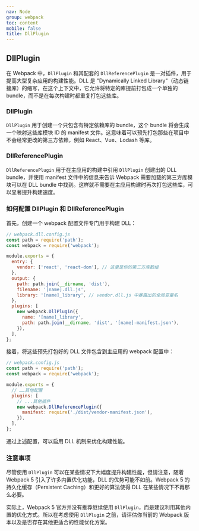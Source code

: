 ```yaml
---
nav: Node
group: webpack
toc: content
mobile: false
title: DllPlugin
---
```


## DllPlugin

在 Webpack 中，`DllPlugin` 和其配套的 `DllReferencePlugin` 是一对插件，用于提高大型复杂应用的构建性能。DLL 是 "Dynamically Linked Library"（动态链接库）的缩写，在这个上下文中，它允许将特定的库提前打包成一个单独的 bundle，而不是在每次构建时都重复打包这些库。

### DllPlugin

`DllPlugin` 用于创建一个只包含有特定依赖库的 bundle，这个 bundle 将会生成一个映射这些库模块 ID 的 manifest 文件。这意味着可以预先打包那些在项目中不会经常更改的第三方依赖，例如 React、Vue、Lodash 等库。

### DllReferencePlugin

`DllReferencePlugin` 用于在主应用的构建中引用 `DllPlugin` 创建出的 DLL bundle，并使用 manifest 文件中的信息来告诉 Webpack 需要加载的第三方库模块可以在 DLL bundle 中找到。这样就不需要在主应用构建时再次打包这些库，可以显著提升构建速度。

### 如何配置 DllPlugin 和 DllReferencePlugin

首先，创建一个 webpack 配置文件专门用于构建 DLL：

```js
// webpack.dll.config.js
const path = require('path');
const webpack = require('webpack');

module.exports = {
  entry: {
    vendor: ['react', 'react-dom'], // 这里是你的第三方库数组
  },
  output: {
    path: path.join(__dirname, 'dist'),
    filename: '[name].dll.js',
    library: '[name]_library', // vendor.dll.js 中暴露出的全局变量名
  },
  plugins: [
    new webpack.DllPlugin({
      name: '[name]_library',
      path: path.join(__dirname, 'dist', '[name]-manifest.json'),
    }),
  ],
};
```

接着，将这些预先打包好的 DLL 文件包含到主应用的 webpack 配置中：

```js
// webpack.config.js
const path = require('path');
const webpack = require('webpack');

module.exports = {
  // ……其他配置
  plugins: [
    // ...其他插件
    new webpack.DllReferencePlugin({
      manifest: require('./dist/vendor-manifest.json'),
    }),
  ],
};
```

通过上述配置，可以启用 DLL 机制来优化构建性能。

### 注意事项

尽管使用 `DllPlugin` 可以在某些情况下大幅度提升构建性能，但请注意，随着 Webpack 5 引入了许多内置优化功能，DLL 的优势可能不如前。Webpack 5 的持久化缓存（Persistent Caching）和更好的算法使得 DLL 在某些情况下不再那么必要。

实际上，Webpack 5 官方并没有推荐继续使用 `DllPlugin`，而是建议利用其他内置的优化方式。所以在考虑使用 `DllPlugin` 之前，请评估你当前的 Webpack 版本以及是否存在其他更适合的性能优化方案。
